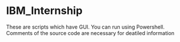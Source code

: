# IBM_Internship

These are scripts which have GUI. You can run using Powershell. Comments of the source code are necessary for deatiled information
